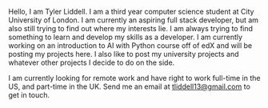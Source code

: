 Hello, 
I am Tyler Liddell. I am a third year computer science student at City University of London. I am currently an aspiring full stack developer, but am
also still trying to find out where my interests lie. I am always trying to find something to learn and develop my skills as a developer. I am currently 
working on an introduction to AI with Python course off of edX and will be posting my projects here. 
I also like to post my university projects and whatever other projects I decide to do on the side.

I am currently looking for remote work and have right to work full-time in the US, and part-time in the UK.
Send me an email at tliddell13@gmail.com to get in touch.
